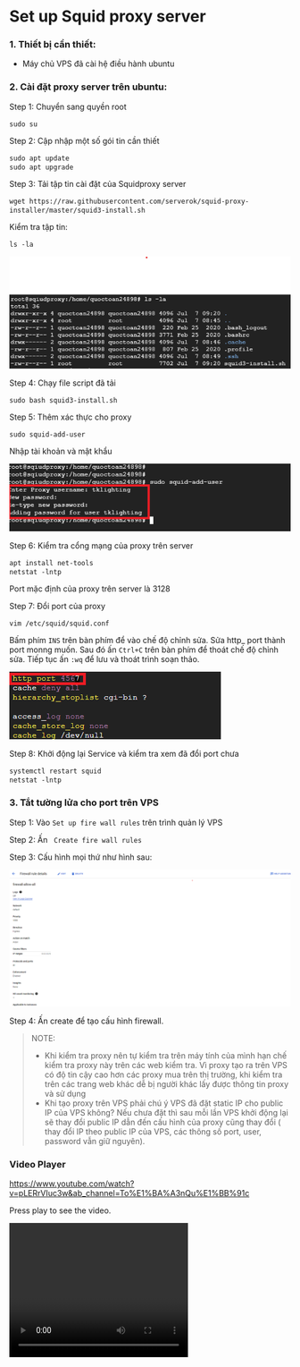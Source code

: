 # Set up Squid proxy server

### 1. Thiết bị cần thiết:
- Máy chủ VPS đã cài hệ điều hành ubuntu

### 2. Cài đặt proxy server trên ubuntu:
Step 1: Chuyển sang quyền root

    sudo su

Step 2: Cập nhập một số gói tin cần thiết

    sudo apt update
    sudo apt upgrade
Step 3: Tải tập tin cài đặt của Squidproxy server

    wget https://raw.githubusercontent.com/serverok/squid-proxy-installer/master/squid3-install.sh
Kiểm tra tập tin:

    ls -la 
![](Picture/1.png)

Step 4: Chạy file script đã tải

    sudo bash squid3-install.sh
Step 5: Thêm xác thực cho proxy

    sudo squid-add-user
Nhập tài khoản và mật khẩu

![](Picture/2.png)

Step 6: Kiểm tra cổng mạng của proxy trên server

    apt install net-tools
    netstat -lntp         
Port mặc định của proxy trên server là 3128

Step 7: Đổi port của proxy

    vim /etc/squid/squid.conf    
Bấm phím `INS` trên bàn phím để vào chế độ chỉnh sửa. Sửa http_ port thành port monng muốn. Sau đó ấn `Ctrl+C` trên bàn phím để thoát chế độ chỉnh sửa.
Tiếp tục ấn `:wq` để lưu và thoát trình soạn thảo. 

![](Picture/3.png)

Step 8: Khởi động lại Service và kiểm tra xem đã đổi port chưa

    systemctl restart squid
    netstat -lntp
### 3. Tắt tường lửa cho port trên VPS
Step 1: Vào `Set up fire wall rules` trên trình quản lý VPS

Step 2: Ấn ` Create fire wall rules`


Step 3: Cấu hình mọi thứ như hình sau:

![](Picture/4.png)

Step 4: Ấn create để tạo cấu hình firewall.


>NOTE:
>- Khi kiểm tra proxy nên tự kiểm tra trên máy tính của mình hạn chế kiểm tra proxy này trên các web kiểm tra. Vì proxy tạo ra trên VPS có độ tin cậy cao hơn các proxy mua trên thị trường, khi kiểm tra trên các trang web khác dễ bị người khác lấy được thông tin proxy và sử dụng
>- Khi tạo proxy trên VPS phải chú ý VPS đã đặt static IP cho public IP của VPS không? Nếu chưa đặt thì sau mỗi lần VPS khởi động lại sẽ thay đổi public IP dẫn đến cấu hình của proxy cũng thay đổi ( thay đổi IP theo public IP của VPS, các thông số port, user, password vẫn giữ nguyên).

### Video Player

https://www.youtube.com/watch?v=pLERrVIuc3w&ab_channel=To%E1%BA%A3nQu%E1%BB%91c

Press play to see the video.

<video width="320" height="240" controls>
  <source src="https://www.youtube.com/embed/pLERrVIuc3w" type="video/mp4">
</video>
